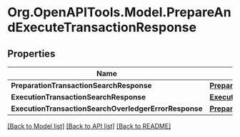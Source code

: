 
# Org.OpenAPITools.Model.PrepareAndExecuteTransactionResponse

## Properties

Name | Type | Description | Notes
------------ | ------------- | ------------- | -------------
**PreparationTransactionSearchResponse** | [**PrepareTransactionResponse**](PrepareTransactionResponse.md) |  | [optional] 
**ExecutionTransactionSearchResponse** | [**ExecuteSearchTransactionResponse**](ExecuteSearchTransactionResponse.md) |  | [optional] 
**ExecutionTransactionSearchOverledgerErrorResponse** | [**PrepareAndExecuteOverledgerErrorResponse**](PrepareAndExecuteOverledgerErrorResponse.md) |  | [optional] 

[[Back to Model list]](../README.md#documentation-for-models)
[[Back to API list]](../README.md#documentation-for-api-endpoints)
[[Back to README]](../README.md)

